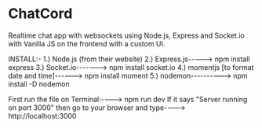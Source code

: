 # ChatCord
Realtime chat app with websockets using Node.js, Express and Socket.io with Vanilla JS on the frontend with a custom UI.

INSTALL:-
1.) Node.js (from their website)
2.) Express.js-----> npm install express
3.) Socket.io-------> npm install socket.io
4.) momentjs [to format date and time]------> npm install moment
5.) nodemon----------> npm install -D nodemon

First run the file on Terminal:----> npm run dev
If it says "Server running on port 3000" then go to your browser and type----> http://localhost:3000


